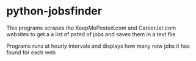 # python-jobsfinder

This programs scrapes the KeepMePosted.com and CareerJet.com websites to get a a list of psted of jobs and saves them in a text file

Programs runs at hourly intervals and displays how many new jobs it has found for each web
